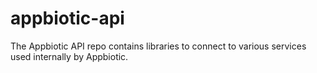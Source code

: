# appbiotic-api

The Appbiotic API repo contains libraries to connect to various services used internally by
Appbiotic.
